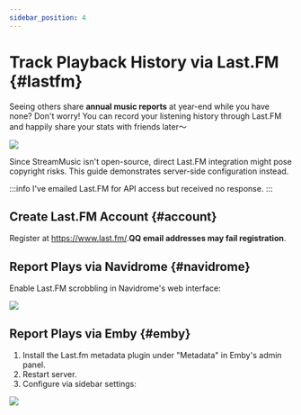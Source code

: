 ```yaml
---
sidebar_position: 4
---
```


# Track Playback History via Last.FM {#lastfm}

Seeing others share ​**annual music reports** at year-end while you have none? Don't worry! You can record your listening history through Last.FM and happily share your stats with friends later～

![](https://oss2.aqzscn.cn/resource/blog/img/2024/8e26c-0835da59547fd34cc652db034d977f09.png)

Since StreamMusic isn't open-source, direct Last.FM integration might pose copyright risks. This guide demonstrates server-side configuration instead.

:::info
I've emailed Last.FM for API access but received no response.
:::

## Create Last.FM Account {#account}

Register at https://www.last.fm/. ​**QQ email addresses may fail registration**.

## Report Plays via Navidrome {#navidrome}

Enable Last.FM scrobbling in Navidrome's web interface:

![](https://oss2.aqzscn.cn/resource/blog/img/2024/b269c-862548c7f7e351f285de76a02c0b8389.png)

## Report Plays via Emby {#emby}

1. Install the Last.fm metadata plugin under "Metadata" in Emby's admin panel.
2. Restart server.
3. Configure via sidebar settings:

![](https://oss2.aqzscn.cn/resource/blog/img/2024/58760-e43cba8065b629dfcf3285068d40d7eb.png)